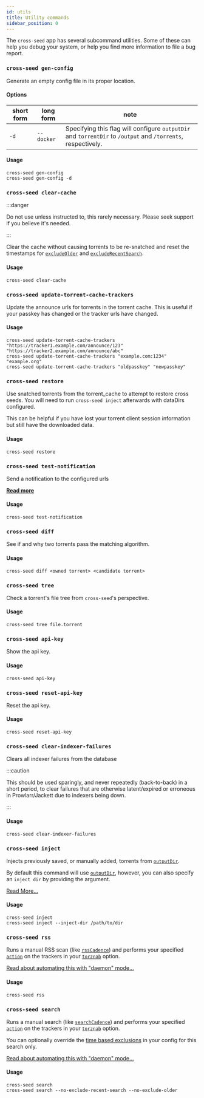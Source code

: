 ```yaml
---
id: utils
title: Utility commands
sidebar_position: 0
---
```


The `cross-seed` app has several subcommand utilities. Some of these can help
you debug your system, or help you find more information to file a bug report.

### `cross-seed gen-config`

Generate an empty config file in its proper location.

#### Options

| short form | long form  | note                                                                                                         |
| ---------- | ---------- | ------------------------------------------------------------------------------------------------------------ |
| `-d`       | `--docker` | Specifying this flag will configure `outputDir` and `torrentDir` to `/output` and `/torrents`, respectively. |

#### Usage

```shell
cross-seed gen-config
cross-seed gen-config -d
```

### `cross-seed clear-cache`

:::danger

Do not use unless instructed to, this rarely necessary. Please seek support if
you believe it's needed.

:::

Clear the cache without causing torrents to be re-snatched and reset the
timestamps for [`excludeOlder`](../basics/options.md#excludeolder) and
[`excludeRecentSearch`](../basics/options.md#excluderecentsearch).

#### Usage

```shell
cross-seed clear-cache
```

### `cross-seed update-torrent-cache-trackers`

Update the announce urls for torrents in the torrent cache.
This is useful if your passkey has changed or the tracker urls have changed.

#### Usage

```shell
cross-seed update-torrent-cache-trackers "https://tracker1.example.com/announce/123" "https://tracker2.example.com/announce/abc"
cross-seed update-torrent-cache-trackers "example.com:1234" "example.org"
cross-seed update-torrent-cache-trackers "oldpasskey" "newpasskey"
```

### `cross-seed restore`

Use snatched torrents from the torrent_cache to attempt to restore cross seeds.
You will need to run `cross-seed inject` afterwards with dataDirs configured.

This can be helpful if you have lost your torrent client session information but
still have the downloaded data.

#### Usage

```shell
cross-seed restore
```

### `cross-seed test-notification`

Send a notification to the configured urls

[**Read more**](../basics/options.md#notificationwebhookurls)

#### Usage

```shell
cross-seed test-notification
```

### `cross-seed diff`

See if and why two torrents pass the matching algorithm.

#### Usage

```shell
cross-seed diff <owned torrent> <candidate torrent>
```

### `cross-seed tree`

Check a torrent's file tree from `cross-seed`'s perspective.

#### Usage

```shell
cross-seed tree file.torrent
```

### `cross-seed api-key`

Show the api key.

#### Usage

```shell
cross-seed api-key
```

### `cross-seed reset-api-key`

Reset the api key.

#### Usage

```shell
cross-seed reset-api-key
```

### `cross-seed clear-indexer-failures`

Clears all indexer failures from the database

:::caution

This should be used sparingly, and never repeatedly (back-to-back) in a short
period, to clear failures that are otherwise latent/expired or erroneous in
Prowlarr/Jackett due to indexers being down.

:::

#### Usage

```shell
cross-seed clear-indexer-failures
```

### `cross-seed inject`

Injects previously saved, or manually added, torrents from
[`outputDir`](../basics/options.md#outputdir).

By default this command will use [`outputDir`](../basics/options.md#outputdir),
however, you can also specify an `inject dir` by providing the argument.

[Read More...](../tutorials/injection.md#manual-or-scheduled-injection)

#### Usage

```shell
cross-seed inject
cross-seed inject --inject-dir /path/to/dir
```

### `cross-seed rss`

Runs a manual RSS scan (like [`rssCadence`](../basics/options.md#rsscadence))
and performs your specified [`action`](../basics/options.md#action) on the
trackers in your [`torznab`](../basics/options.md#torznab) option.

[Read about automating this with "daemon" mode...](../basics/getting-started.mdx)

#### Usage

```shell
cross-seed rss
```

### `cross-seed search`

Runs a manual search (like
[`searchCadence`](../basics/options.md#searchcadence)) and performs your
specified [`action`](../basics/options.md#action) on the trackers in your
[`torznab`](../basics/options.md#torznab) option.

You can optionally override the
[time based exclusions](../v6-migration.md#stricter-configjs-validation) in your
config for this search only.

[Read about automating this with "daemon" mode...](../basics/getting-started.mdx)

#### Usage

```shell
cross-seed search
cross-seed search --no-exclude-recent-search --no-exclude-older
```
